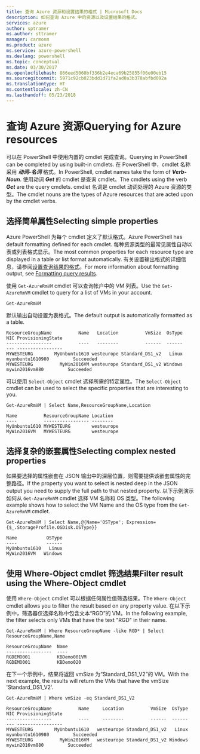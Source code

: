 ```yaml
---
title: 查询 Azure 资源和设置结果的格式 | Microsoft Docs
description: 如何查询 Azure 中的资源以及设置结果的格式。
services: azure
author: sptramer
ms.author: sttramer
manager: carmonm
ms.product: azure
ms.service: azure-powershell
ms.devlang: powershell
ms.topic: conceptual
ms.date: 03/30/2017
ms.openlocfilehash: 866eed5060bf336b2e4eca69b25855f06e00eb15
ms.sourcegitcommit: 5971c92cb023bdd1d71fa2ad0a3b378abfbd092a
ms.translationtype: HT
ms.contentlocale: zh-CN
ms.lasthandoff: 05/23/2018
---
```

# <a name="querying-for-azure-resources"></a><span data-ttu-id="8680b-103">查询 Azure 资源</span><span class="sxs-lookup"><span data-stu-id="8680b-103">Querying for Azure resources</span></span>

<span data-ttu-id="8680b-104">可以在 PowerShell 中使用内置的 cmdlet 完成查询。</span><span class="sxs-lookup"><span data-stu-id="8680b-104">Querying in PowerShell can be completed by using built-in cmdlets.</span></span> <span data-ttu-id="8680b-105">在 PowerShell 中，cmdlet 名称采用 **_动词-名词_** 格式。</span><span class="sxs-lookup"><span data-stu-id="8680b-105">In PowerShell, cmdlet names take the form of **_Verb-Noun_**.</span></span> <span data-ttu-id="8680b-106">使用动词 **_Get_** 的 cmdlet 是查询 cmdlet。</span><span class="sxs-lookup"><span data-stu-id="8680b-106">The cmdlets using the verb **_Get_** are the query cmdlets.</span></span> <span data-ttu-id="8680b-107">cmdlet 名词是 cmdlet 动词处理的 Azure 资源的类型。</span><span class="sxs-lookup"><span data-stu-id="8680b-107">The cmdlet nouns are the types of Azure resources that are acted upon by the cmdlet verbs.</span></span>

## <a name="selecting-simple-properties"></a><span data-ttu-id="8680b-108">选择简单属性</span><span class="sxs-lookup"><span data-stu-id="8680b-108">Selecting simple properties</span></span>

<span data-ttu-id="8680b-109">Azure PowerShell 为每个 cmdlet 定义了默认格式。</span><span class="sxs-lookup"><span data-stu-id="8680b-109">Azure PowerShell has default formatting defined for each cmdlet.</span></span> <span data-ttu-id="8680b-110">每种资源类型的最常见属性自动以表或列表格式显示。</span><span class="sxs-lookup"><span data-stu-id="8680b-110">The most common properties for each resource type are displayed in a table or list format automatically.</span></span> <span data-ttu-id="8680b-111">有关设置输出格式的详细信息，请参阅[设置查询结果的格式](formatting-output.md)。</span><span class="sxs-lookup"><span data-stu-id="8680b-111">For more information about formatting output, see [Formatting query results](formatting-output.md).</span></span>

<span data-ttu-id="8680b-112">使用 `Get-AzureRmVM` cmdlet 可以查询帐户中的 VM 列表。</span><span class="sxs-lookup"><span data-stu-id="8680b-112">Use the `Get-AzureRmVM` cmdlet to query for a list of VMs in your account.</span></span>

```azurepowershell-interactive
Get-AzureRmVM
```

<span data-ttu-id="8680b-113">默认输出自动设置为表格式。</span><span class="sxs-lookup"><span data-stu-id="8680b-113">The default output is automatically formatted as a table.</span></span>

```output
ResourceGroupName          Name   Location          VmSize  OsType              NIC ProvisioningState
-----------------          ----   --------          ------  ------              --- -----------------
MYWESTEURG        MyUnbuntu1610 westeurope Standard_DS1_v2   Linux myunbuntu1610980         Succeeded
MYWESTEURG          MyWin2016VM westeurope Standard_DS1_v2 Windows   mywin2016vm880         Succeeded
```

<span data-ttu-id="8680b-114">可以使用 `Select-Object` cmdlet 选择所需的特定属性。</span><span class="sxs-lookup"><span data-stu-id="8680b-114">The `Select-Object` cmdlet can be used to select the specific properties that are interesting to you.</span></span>

```azurepowershell-interactive
Get-AzureRmVM | Select Name,ResourceGroupName,Location
```

```output
Name          ResourceGroupName Location
----          ----------------- --------
MyUnbuntu1610 MYWESTEURG        westeurope
MyWin2016VM   MYWESTEURG        westeurope
```

## <a name="selecting-complex-nested-properties"></a><span data-ttu-id="8680b-115">选择复杂的嵌套属性</span><span class="sxs-lookup"><span data-stu-id="8680b-115">Selecting complex nested properties</span></span>

<span data-ttu-id="8680b-116">如果要选择的属性嵌套在 JSON 输出中的深层位置，则需要提供该嵌套属性的完整路径。</span><span class="sxs-lookup"><span data-stu-id="8680b-116">If the property you want to select is nested deep in the JSON output you need to supply the full path to that nested property.</span></span> <span data-ttu-id="8680b-117">以下示例演示如何从 `Get-AzureRmVM` cmdlet 选择 VM 名称和 OS 类型。</span><span class="sxs-lookup"><span data-stu-id="8680b-117">The following example shows how to select the VM Name and the OS type from the `Get-AzureRmVM` cmdlet.</span></span>

```azurepowershell-interactive
Get-AzureRmVM | Select Name,@{Name='OSType'; Expression={$_.StorageProfile.OSDisk.OSType}}
```

```output
Name           OSType
----           ------
MyUnbuntu1610   Linux
MyWin2016VM   Windows
```

## <a name="filter-result-using-the-where-object-cmdlet"></a><span data-ttu-id="8680b-118">使用 Where-Object cmdlet 筛选结果</span><span class="sxs-lookup"><span data-stu-id="8680b-118">Filter result using the Where-Object cmdlet</span></span>

<span data-ttu-id="8680b-119">使用 `Where-Object` cmdlet 可以根据任何属性值筛选结果。</span><span class="sxs-lookup"><span data-stu-id="8680b-119">The `Where-Object` cmdlet allows you to filter the result based on any property value.</span></span> <span data-ttu-id="8680b-120">在以下示例中，筛选器仅选择名称中包含文本“RGD”的 VM。</span><span class="sxs-lookup"><span data-stu-id="8680b-120">In the following example, the filter selects only VMs that have the text "RGD" in their name.</span></span>

```azurepowershell-interactive
Get-AzureRmVM | Where ResourceGroupName -like RGD* | Select ResourceGroupName,Name
```

```output
ResourceGroupName  Name
-----------------  ----
RGDEMO001          KBDemo001VM
RGDEMO001          KBDemo020
```

<span data-ttu-id="8680b-121">在下一个示例中，结果将返回 vmSize 为“Standard_DS1_V2”的 VM。</span><span class="sxs-lookup"><span data-stu-id="8680b-121">With the next example, the results will return the VMs that have the vmSize 'Standard_DS1_V2'.</span></span>

```azurepowershell-interactive
Get-AzureRmVM | Where vmSize -eq Standard_DS1_V2
```

```output
ResourceGroupName          Name     Location          VmSize  OsType              NIC ProvisioningState
-----------------          ----     --------          ------  ------              --- -----------------
MYWESTEURG        MyUnbuntu1610   westeurope Standard_DS1_v2   Linux myunbuntu1610980         Succeeded
MYWESTEURG          MyWin2016VM   westeurope Standard_DS1_v2 Windows   mywin2016vm880         Succeeded
```